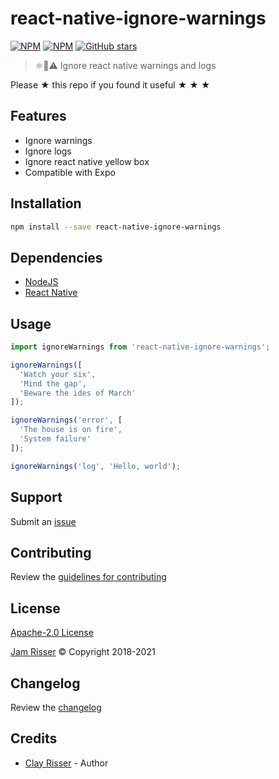 # react-native-ignore-warnings

[![NPM](https://img.shields.io/npm/v/react-native-ignore-warnings.svg?style=flat-square)](https://www.npmjs.com/package/react-native-ignore-warnings)
[![NPM](https://img.shields.io/npm/dt/react-native-ignore-warnings.svg?style=flat-square)](https://www.npmjs.com/package/react-native-ignore-warnings)
[![GitHub stars](https://img.shields.io/github/stars/clayrisser/react-native-ignore-warnings.svg?style=social&label=Stars)](https://github.com/clayrisser/react-native-ignore-warnings)

> ⚛️🤷⚠️ Ignore react native warnings and logs

Please &#9733; this repo if you found it useful &#9733; &#9733; &#9733;

## Features

- Ignore warnings
- Ignore logs
- Ignore react native yellow box
- Compatible with Expo

## Installation

```sh
npm install --save react-native-ignore-warnings
```

## Dependencies

- [NodeJS](https://nodejs.org)
- [React Native](https://facebook.github.io/react-native)

## Usage

```ts
import ignoreWarnings from 'react-native-ignore-warnings';

ignoreWarnings([
  'Watch your six',
  'Mind the gap',
  'Beware the ides of March'
]);

ignoreWarnings('error', [
  'The house is on fire',
  'System failure'
]);

ignoreWarnings('log', 'Hello, world');
```

## Support

Submit an [issue](https://github.com/clayrisser/react-native-ignore-warnings/issues/new)

## Contributing

Review the [guidelines for contributing](https://github.com/clayrisser/react-native-ignore-warnings/blob/master/CONTRIBUTING.md)

## License

[Apache-2.0 License](https://github.com/clayrisser/react-native-ignore-warnings/blob/master/LICENSE)

[Jam Risser](https://jam.clayrisser.com) &copy; Copyright 2018-2021

## Changelog

Review the [changelog](https://github.com/clayrisser/react-native-ignore-warnings/blob/master/CHANGELOG.md)

## Credits

- [Clay Risser](https://clayrisser.com) - Author
